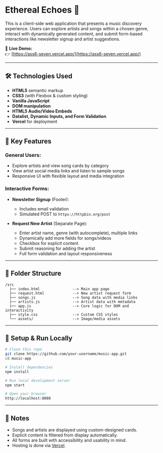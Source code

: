 # Ethereal Echoes 🎵

This is a client-side web application that presents a music discovery experience. Users can explore artists and songs within a chosen genre, interact with dynamically generated content, and submit form-based interactions like newsletter signup and artist suggestions.

🔗 **Live Demo:**  
👉 [https://ass6-seven.vercel.app/](https://ass6-seven.vercel.app/)

---

## 🛠️ Technologies Used

- **HTML5** semantic markup
- **CSS3** (with Flexbox & custom styling)
- **Vanilla JavaScript**
- **DOM manipulation**
- **HTML5 Audio/Video Embeds**
- **Datalist, Dynamic Inputs, and Form Validation**
- **Vercel** for deployment

---

## 🔐 Key Features

### General Users:
- Explore artists and view song cards by category
- View artist social media links and listen to sample songs
- Responsive UI with flexible layout and media integration

### Interactive Forms:
- **Newsletter Signup** (Footer):
  - Includes email validation
  - Simulated POST to `https://httpbin.org/post`

- **Request New Artist** (Separate Page):
  - Enter artist name, genre (with autocomplete), multiple links
  - Dynamically add more fields for songs/videos
  - Checkbox for explicit content
  - Submit reasoning for adding the artist
  - Full form validation and layout responsiveness

---

## 📂 Folder Structure

```
/src
  ├── index.html               --> Main app page
  ├── request.html             --> New artist request form
  ├── songs.js                 --> Song data with media links
  ├── artists.js               --> Artist data with metadata
  ├── app.js                   --> Core logic for DOM and interactivity
  ├── style.css                --> Custom CSS styles
  └── assets/                  --> Image/media assets
```

---

## 🚀 Setup & Run Locally

```bash
# Clone this repo
git clone https://github.com/your-username/music-app.git
cd music-app

# Install dependencies
npm install

# Run local development server
npm start

# Open your browser
http://localhost:8080
```

---

## 📌 Notes

- Songs and artists are displayed using custom-designed cards.
- Explicit content is filtered from display automatically.
- All forms are built with accessibility and usability in mind.
- Hosting is done via [Vercel](https://vercel.com).
